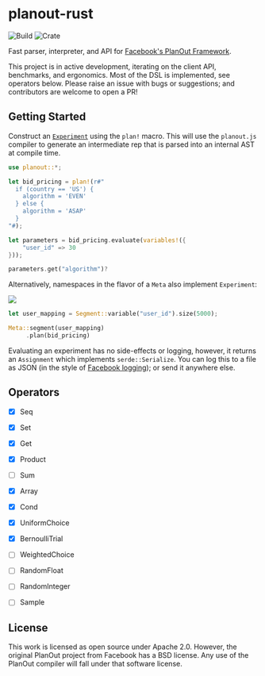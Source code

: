 # planout-rust

![Build](https://github.com/nkconnor/planout-rust/workflows/Rust/badge.svg)
![Crate](https://img.shields.io/badge/crates.io-json_macros%20=%20%220.1.3%22-brightgreen.svg)


Fast parser, interpreter, and API for [Facebook's PlanOut Framework](https://github.com/facebook/planout). 

This project is in active development, iterating on the client API, benchmarks, and ergonomics. Most of the
DSL is implemented, see operators below. Please raise an issue with bugs or suggestions; and contributors
are welcome to open a PR!

## Getting Started

Construct an [`Experiment`](http://google.com) using the `plan!` macro. This will use the `planout.js` compiler to generate an intermediate rep that is parsed into an internal AST at compile time.

```rust
use planout::*;

let bid_pricing = plan!(r#"
  if (country == 'US') {
    algorithm = 'EVEN'
  } else {
    algorithm = 'ASAP'
  }
"#);

let parameters = bid_pricing.evaluate(variables!({
    "user_id" => 30
}));

parameters.get("algorithm")?
```


Alternatively, namespaces in the flavor of a `Meta` also implement `Experiment`:

![](http://facebook.github.io/planout/static/namespace_diagram.png)


```rust
let user_mapping = Segment::variable("user_id").size(5000); 

Meta::segment(user_mapping)
     .plan(bid_pricing)
```

Evaluating an experiment has no side-effects or logging,
however, it returns an `Assignment` which implements `serde::Serialize`. You can log this to a file as JSON (in the 
style of [Facebook logging](http://facebook.github.io/planout/docs/logging.html));
or send it anywhere else. 

## Operators

- [X] Seq
- [X] Set
- [X] Get
- [X] Product
- [ ] Sum
- [X] Array
- [X] Cond
- [X] UniformChoice
- [X] BernoulliTrial
- [ ] WeightedChoice
- [ ] RandomFloat
- [ ] RandomInteger
- [ ] Sample


## License

This work is licensed as open source under Apache 2.0. However, the original PlanOut
project from Facebook has a BSD license. Any use of the PlanOut compiler will fall under
that software license.